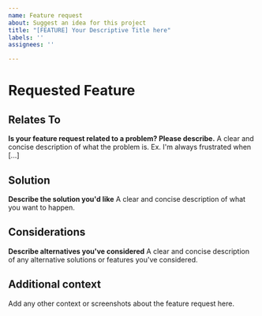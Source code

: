 ```yaml
---
name: Feature request
about: Suggest an idea for this project
title: "[FEATURE] Your Descriptive Title here"
labels: ''
assignees: ''

---
```


# Requested Feature

## Relates To
**Is your feature request related to a problem? Please describe.**
A clear and concise description of what the problem is. Ex. I'm always frustrated when [...]

## Solution
**Describe the solution you'd like**
A clear and concise description of what you want to happen.

## Considerations
**Describe alternatives you've considered**
A clear and concise description of any alternative solutions or features you've considered.

## Additional context
Add any other context or screenshots about the feature request here.

